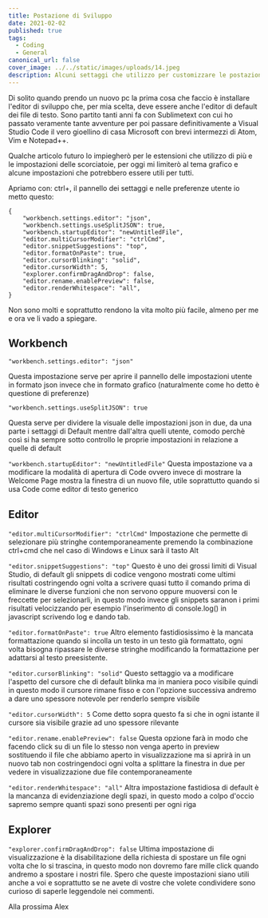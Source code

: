 ```yaml
---
title: Postazione di Sviluppo
date: 2021-02-02
published: true
tags:
  - Coding
  - General
canonical_url: false
cover_image: ../../static/images/uploads/14.jpeg
description: Alcuni settaggi che utilizzo per customizzare le postazioni di lavoro.
---
```


Di solito quando prendo un nuovo pc la prima cosa che faccio è installare l'editor di sviluppo che, per mia scelta, deve essere anche l'editor di default dei file di testo.
Sono partito tanti anni fa con Sublimetext con cui ho passato veramente tante avventure per poi passare definitivamente a Visual Studio Code il vero gioellino di casa Microsoft con brevi intermezzi di Atom, Vim e Notepad++.

Qualche articolo futuro lo impiegherò per le estensioni che utilizzo di più e le impostazioni delle scorciatoie, per oggi mi limiterò al tema grafico e alcune impostazioni che potrebbero essere utili per tutti.

Apriamo con: ctrl+, il pannello dei settaggi e nelle preferenze utente io metto questo:

````json{codeTitle: "settings.json"}
{
    "workbench.settings.editor": "json",
    "workbench.settings.useSplitJSON": true,
    "workbench.startupEditor": "newUntitledFile",
    "editor.multiCursorModifier": "ctrlCmd",
    "editor.snippetSuggestions": "top",
    "editor.formatOnPaste": true,
    "editor.cursorBlinking": "solid",
    "editor.cursorWidth": 5,
    "explorer.confirmDragAndDrop": false,
    "editor.rename.enablePreview": false,
    "editor.renderWhitespace": "all",
}
````

Non sono molti e soprattutto rendono la vita molto più facile, almeno per me e ora ve li vado a spiegare.

## Workbench

````"workbench.settings.editor": "json"````

Questa impostazione serve per aprire il pannello delle impostazioni utente in formato json invece che in formato grafico (naturalmente come ho detto è questione di preferenze)

````"workbench.settings.useSplitJSON": true````

Questa serve per dividere la visuale delle impostazioni json in due, da una parte i settaggi di Default mentre dall'altra quelli utente, comodo perchè così si ha sempre sotto controllo le proprie impostazioni in relazione a quelle di default

````"workbench.startupEditor": "newUntitledFile"````
Questa impostazione va a modificare la modalità di apertura di Code ovvero invece di mostrare la Welcome Page mostra la finestra di un nuovo file, utile soprattutto quando si usa Code come editor di testo generico

## Editor

````"editor.multiCursorModifier": "ctrlCmd"````
Impostazione che permette di selezionare più stringhe contemporaneamente premendo la combinazione ctrl+cmd che nel caso di Windows e Linux sarà il tasto Alt

````"editor.snippetSuggestions": "top"````
Questo è uno dei grossi limiti di Visual Studio, di default gli snippets di codice vengono mostrati come ultimi risultati costringendo ogni volta a scrivere quasi tutto il comando prima di eliminare le diverse funzioni che non servono oppure muoversi con le freccette per selezionarli, in questo modo invece gli snippets saranon i primi risultati velocizzando per esempio l'inserimento di console.log() in javascript scrivendo log e dando tab.

````"editor.formatOnPaste": true````
Altro elemento fastidiosissimo è la mancata formattazione quando si incolla un testo in un testo già formattato, ogni volta bisogna ripassare le diverse stringhe modificando la formattazione per adattarsi al testo preesistente.

````"editor.cursorBlinking": "solid"````
Questo settaggio va a modificare l'aspetto del cursore che di default blinka ma in maniera poco visibile quindi in questo modo il cursore rimane fisso e con l'opzione successiva andremo a dare uno spessore notevole per renderlo sempre visibile

````"editor.cursorWidth": 5````
Come detto sopra questo fa si che in ogni istante il cursore sia visibile grazie ad uno spessore rilevante

````"editor.rename.enablePreview": false````
Questa opzione farà in modo che facendo click su di un file lo stesso non venga aperto in preview sostituendo il file che abbiamo aperto in visualizzazione ma si aprirà in un nuovo tab non costringendoci ogni volta a splittare la finestra in due per vedere in visualizzazione due file contemporaneamente

````"editor.renderWhitespace": "all"````
Altra impostazione fastidiosa di default è la mancanza di evidenziazione degli spazi, in questo modo a colpo d'occio sapremo sempre quanti spazi sono presenti per ogni riga

## Explorer

````"explorer.confirmDragAndDrop": false````
Ultima impostazione di visualizzazione è la disabilitazione della richiesta di spostare un file ogni volta che lo si trascina, in questo modo non dovremo fare mille click quando andremo a spostare i nostri file.
Spero che queste impostazioni siano utili anche a voi e soprattutto se ne avete di vostre che volete condividere sono curioso di saperle leggendole nei commenti.

Alla prossima
Alex
